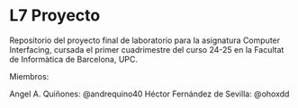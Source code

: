 # L7 Proyecto

Repositorio del proyecto final de laboratorio para la asignatura Computer Interfacing, cursada el primer
cuadrimestre del curso 24-25 en la Facultat de Informàtica de Barcelona, UPC.

Miembros:

  Angel A. Quiñones: @andrequino40
  Héctor Fernández de Sevilla: @ohoxdd
